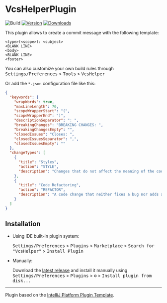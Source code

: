 # VcsHelperPlugin

![Build](https://github.com/WangJie0822/VcsHelperPlugin/workflows/Build/badge.svg)
[![Version](https://img.shields.io/jetbrains/plugin/v/cn.wj.plugin.vcs.svg)](https://plugins.jetbrains.com/plugin/cn.wj.plugin.vcs)
[![Downloads](https://img.shields.io/jetbrains/plugin/d/cn.wj.plugin.vcs.svg)](https://plugins.jetbrains.com/plugin/cn.wj.plugin.vcs)

<!-- Plugin description -->

This plugin allows to create a commit message with the following template:

```
<type>(<scope>): <subject>
<BLANK LINE>
<body>
<BLANK LINE>
<footer>
```
You can also customize your own build rules through <kbd>Settings/Preferences</kbd> > <kbd>Tools</kbd> > <kbd>VcsHelper</kbd>

Or add the `*.json` configuration file like this:
```json
{
  "keywords": {
    "wrapWords": true,
    "maxLineLength": 70,
    "scopeWrapperStart": "(",
    "scopeWrapperEnd": ")",
    "descriptionSeparator": ": ",
    "breakingChanges": "BREAKING CHANGES: ",
    "breakingChangesEmpty": "",
    "closedIssues": "Closes: ",
    "closedIssuesSeparator": ",",
    "closedIssuesEmpty": ""
  },
  "changeTypes": [
    {
      "title": "Styles",
      "action": "STYLE",
      "description": "Changes that do not affect the meaning of the code (white-space, formatting, missing semi-colons, etc)"
    },
    {
      "title": "Code Refactoring",
      "action": "REFACTOR",
      "description": "A code change that neither fixes a bug nor adds a feature"
    }
  ]
}
```
<!-- Plugin description end -->

## Installation

- Using IDE built-in plugin system:
  
  <kbd>Settings/Preferences</kbd> > <kbd>Plugins</kbd> > <kbd>Marketplace</kbd> > <kbd>Search for "VcsHelper"</kbd> >
  <kbd>Install Plugin</kbd>
  
- Manually:

  Download the [latest release](https://github.com/WangJie0822/VcsHelperPlugin/releases/latest) and install it manually using
  <kbd>Settings/Preferences</kbd> > <kbd>Plugins</kbd> > <kbd>⚙️</kbd> > <kbd>Install plugin from disk...</kbd>


---
Plugin based on the [IntelliJ Platform Plugin Template][template].

[template]: https://github.com/JetBrains/intellij-platform-plugin-template
